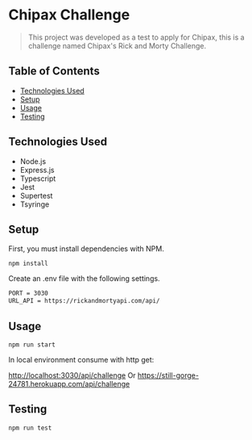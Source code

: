 # Chipax Challenge
> This project was developed as a test to apply for Chipax, this is a challenge named Chipax's Rick and Morty Challenge.

## Table of Contents
* [Technologies Used](#technologies-used)
* [Setup](#setup)
* [Usage](#usage)
* [Testing](#testing)

## Technologies Used
- Node.js
- Express.js
- Typescript
- Jest
- Supertest
- Tsyringe

## Setup
First, you must install dependencies with NPM.

`npm install`

Create an .env file with the following settings.

```bash
PORT = 3030
URL_API = https://rickandmortyapi.com/api/
```

## Usage

`npm run start`

In local environment consume with http get:

[http://localhost:3030/api/challenge](http://localhost:3030/api/challenge)
Or
[https://still-gorge-24781.herokuapp.com/api/challenge
](https://still-gorge-24781.herokuapp.com/api/challenge)

## Testing

`npm run test`
